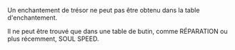 Un enchantement de trésor ne peut pas être obtenu dans la table d'enchantement.

Il ne peut être trouvé que dans une table de butin, comme RÉPARATION ou plus récemment, SOUL SPEED.